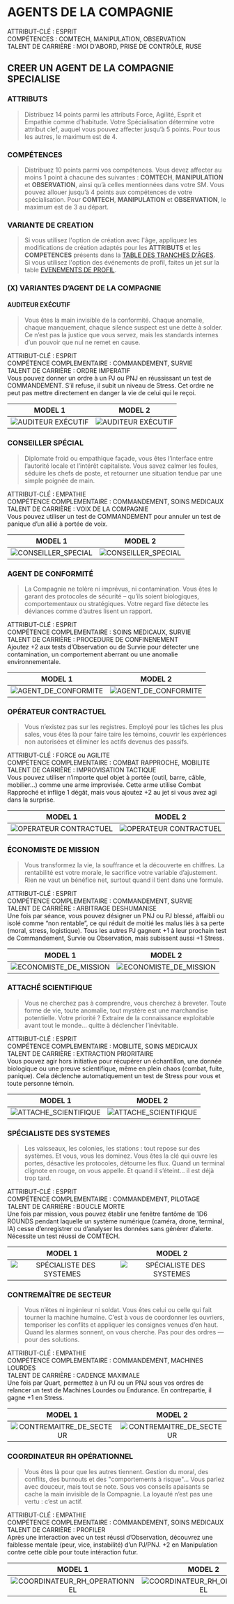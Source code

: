 # AGENTS DE LA COMPAGNIE

ATTRIBUT-CLÉ : ESPRIT\
COMPÉTENCES : COMTECH, MANIPULATION, OBSERVATION\
TALENT DE CARRIÈRE : MOI D'ABORD, PRISE DE CONTRÔLE, RUSE

## CREER UN AGENT DE LA COMPAGNIE SPECIALISE

### ATTRIBUTS

> Distribuez 14 points parmi les attributs Force, Agilité, Esprit et Empathie comme d’habitude. Votre Spécialisation détermine votre attribut clef, auquel vous pouvez affecter jusqu’à 5 points. Pour tous les autres, le maximum est de 4.

### COMPÉTENCES

> Distribuez 10 points parmi vos compétences. Vous devez affecter au moins 1 point à chacune des suivantes : **COMTECH**, **MANIPULATION** et **OBSERVATION**, ainsi qu’à celles mentionnées dans votre SM. Vous pouvez allouer jusqu’à 4 points aux compétences de votre spécialisation. Pour **COMTECH**, **MANIPULATION** et **OBSERVATION**, le maximum est de 3 au départ.

### VARIANTE DE CREATION

> Si vous utilisez l'option de création avec l'âge, appliquez les modifications de création adaptés pour les **ATTRIBUTS** et les **COMPETENCES** présents dans la [TABLE DES TRANCHES D'ÂGES](https://github.com/ChrisLex-Freelance/Alien_IAJDRPGAI/tree/main?tab=readme-ov-file#table-des-tranches-d%C3%A2ges).\
> Si vous utilisez l'option des événements de profil, faites un jet sur la table [EVENEMENTS DE PROFIL](https://github.com/ChrisLex-Freelance/Alien_IAJDRPGAI/tree/main?tab=readme-ov-file#agent-de-la-compagnie).

### (X) VARIANTES D’AGENT DE LA COMPAGNIE

#### AUDITEUR EXÉCUTIF

> Vous êtes la main invisible de la conformité. Chaque anomalie, chaque manquement, chaque silence suspect est une dette à solder. Ce n’est pas la justice que vous servez, mais les standards internes d’un pouvoir que nul ne remet en cause.

ATTRIBUT-CLÉ : ESPRIT\
COMPÉTENCE COMPLEMENTAIRE : COMMANDEMENT, SURVIE\
TALENT DE CARRIÈRE : ORDRE IMPERATIF\
Vous pouvez donner un ordre à un PJ ou PNJ en réussissant un test de COMMANDEMENT. S’il refuse, il subit un niveau de Stress. Cet ordre ne peut pas mettre directement en danger la vie de celui qui le reçoi.

| MODEL 1            | MODEL 2            |
|:------------------:|:------------------:|
| ![AUDITEUR EXÉCUTIF](https://github.com/ChrisLex-Freelance/Alien_IAJDRPGAI/blob/main/AUDITEUR_EXECUTIF_1.png) | ![AUDITEUR EXÉCUTIF](https://github.com/ChrisLex-Freelance/Alien_IAJDRPGAI/blob/main/AUDITEUR_EXECUTIF_2.png) |

### CONSEILLER SPÉCIAL

> Diplomate froid ou empathique façade, vous êtes l’interface entre l’autorité locale et l’intérêt capitaliste. Vous savez calmer les foules, séduire les chefs de poste, et retourner une situation tendue par une simple poignée de main.

ATTRIBUT-CLÉ : EMPATHIE\
COMPÉTENCE COMPLEMENTAIRE : COMMANDEMENT, SOINS MEDICAUX\
TALENT DE CARRIÈRE : VOIX DE LA COMPAGNIE\
Vous pouvez utiliser un test de COMMANDEMENT pour annuler un test de panique d’un allié à portée de voix.

| MODEL 1            | MODEL 2            |
|:------------------:|:------------------:|
| ![CONSEILLER_SPECIAL]() | ![CONSEILLER_SPECIAL]() |

### AGENT DE CONFORMITÉ

> La Compagnie ne tolère ni imprévus, ni contamination. Vous êtes le garant des protocoles de sécurité – qu’ils soient biologiques, comportementaux ou stratégiques. Votre regard fixe détecte les déviances comme d’autres lisent un rapport.

ATTRIBUT-CLÉ : ESPRIT\
COMPÉTENCE COMPLEMENTAIRE : SOINS MEDICAUX, SURVIE\
TALENT DE CARRIÈRE : PROCEDURE DE CONFINENEMENT\
Ajoutez +2 aux tests d’Observation ou de Survie pour détecter une contamination, un comportement aberrant ou une anomalie environnementale.

| MODEL 1            | MODEL 2            |
|:------------------:|:------------------:|
| ![AGENT_DE_CONFORMITE](https://github.com/ChrisLex-Freelance/Alien_IAJDRPGAI/blob/main/AGENT_DE_CONFORMITE_1.png) | ![AGENT_DE_CONFORMITE](https://github.com/ChrisLex-Freelance/Alien_IAJDRPGAI/blob/main/AGENT_DE_CONFORMITE_2.png) |

### OPÉRATEUR CONTRACTUEL

> Vous n’existez pas sur les registres. Employé pour les tâches les plus sales, vous êtes là pour faire taire les témoins, couvrir les expériences non autorisées et éliminer les actifs devenus des passifs.

ATTRIBUT-CLÉ : FORCE ou AGILITE\
COMPÉTENCE COMPLEMENTAIRE : COMBAT RAPPROCHE, MOBILITE\
TALENT DE CARRIÈRE : IMPROVISATION TACTIQUE\
Vous pouvez utiliser n’importe quel objet à portée (outil, barre, câble, mobilier…) comme une arme improvisée. Cette arme utilise Combat Rapproché et inflige 1 dégât, mais vous ajoutez +2 au jet si vous avez agi dans la surprise.

| MODEL 1            | MODEL 2            |
|:------------------:|:------------------:|
| ![OPERATEUR CONTRACTUEL](https://github.com/ChrisLex-Freelance/Alien_IAJDRPGAI/blob/main/OPERATEUR_CONTRACTUEL_1.png) | ![OPERATEUR CONTRACTUEL](https://github.com/ChrisLex-Freelance/Alien_IAJDRPGAI/blob/main/OPERATEUR_CONTRACTUEL_2.png) |

### ÉCONOMISTE DE MISSION

> Vous transformez la vie, la souffrance et la découverte en chiffres. La rentabilité est votre morale, le sacrifice votre variable d’ajustement. Rien ne vaut un bénéfice net, surtout quand il tient dans une formule.

ATTRIBUT-CLÉ : ESPRIT\
COMPÉTENCE COMPLEMENTAIRE : COMMANDEMENT, SURVIE\
TALENT DE CARRIÈRE : ARBITRAGE DESHUMANISE\
Une fois par séance, vous pouvez désigner un PNJ ou PJ blessé, affaibli ou isolé comme “non rentable”, ce qui réduit de moitié les malus liés à sa perte (moral, stress, logistique). Tous les autres PJ gagnent +1 à leur prochain test de Commandement, Survie ou Observation, mais subissent aussi +1 Stress.

| MODEL 1            | MODEL 2            |
|:------------------:|:------------------:|
| ![ECONOMISTE_DE_MISSION](https://github.com/ChrisLex-Freelance/Alien_IAJDRPGAI/blob/main/ECONOMISTE_DE_MISSION_1.png) | ![ECONOMISTE_DE_MISSION](https://github.com/ChrisLex-Freelance/Alien_IAJDRPGAI/blob/main/ECONOMISTE_DE_MISSION_2.png) |

### ATTACHÉ SCIENTIFIQUE

> Vous ne cherchez pas à comprendre, vous cherchez à breveter. Toute forme de vie, toute anomalie, tout mystère est une marchandise potentielle. Votre priorité ? Extraire de la connaissance exploitable avant tout le monde… quitte à déclencher l’inévitable.

ATTRIBUT-CLÉ : ESPRIT\
COMPÉTENCE COMPLEMENTAIRE : MOBILITE, SOINS MEDICAUX\
TALENT DE CARRIÈRE : EXTRACTION PRIORITAIRE\
Vous pouvez agir hors initiative pour récupérer un échantillon, une donnée biologique ou une preuve scientifique, même en plein chaos (combat, fuite, panique). Cela déclenche automatiquement un test de Stress pour vous et toute personne témoin.

| MODEL 1            | MODEL 2            |
|:------------------:|:------------------:|
| ![ATTACHE_SCIENTIFIQUE](https://github.com/ChrisLex-Freelance/Alien_IAJDRPGAI/blob/main/ATTACHE_SCIENTIFIQUE_1.png) | ![ATTACHE_SCIENTIFIQUE](https://github.com/ChrisLex-Freelance/Alien_IAJDRPGAI/blob/main/ATTACHE_SCIENTIFIQUE_2.png) |

### SPÉCIALISTE DES SYSTEMES

> Les vaisseaux, les colonies, les stations : tout repose sur des systèmes. Et vous, vous les dominez. Vous êtes la clé qui ouvre les portes, désactive les protocoles, détourne les flux. Quand un terminal clignote en rouge, on vous appelle. Et quand il s’éteint… il est déjà trop tard.

ATTRIBUT-CLÉ : ESPRIT\
COMPÉTENCE COMPLEMENTAIRE : COMMANDEMENT, PILOTAGE\
TALENT DE CARRIÈRE : BOUCLE MORTE\
Une fois par mission, vous pouvez établir une fenêtre fantôme de 1D6 ROUNDS pendant laquelle un système numérique (caméra, drone, terminal, IA) cesse d’enregistrer ou d’analyser les données sans générer d’alerte. Nécessite un test réussi de COMTECH.

| MODEL 1            | MODEL 2            |
|:------------------:|:------------------:|
| ![SPÉCIALISTE DES SYSTEMES](https://github.com/ChrisLex-Freelance/Alien_IAJDRPGAI/blob/main/SPECIALISTE_DES_SYSTEMES_1.png) | ![SPÉCIALISTE DES SYSTEMES](https://github.com/ChrisLex-Freelance/Alien_IAJDRPGAI/blob/main/SPECIALISTE_DES_SYSTEMES_2.png) |

### CONTREMAÎTRE DE SECTEUR

> Vous n’êtes ni ingénieur ni soldat. Vous êtes celui ou celle qui fait tourner la machine humaine. C’est à vous de coordonner les ouvriers, temporiser les conflits et appliquer les consignes venues d’en haut. Quand les alarmes sonnent, on vous cherche. Pas pour des ordres — pour des solutions.

ATTRIBUT-CLÉ : EMPATHIE\
COMPÉTENCE COMPLEMENTAIRE : COMMANDEMENT, MACHINES LOURDES\
TALENT DE CARRIÈRE : CADENCE MAXIMALE\
Une fois par Quart, permettez à un PJ ou un PNJ sous vos ordres de relancer un test de Machines Lourdes ou Endurance. En contrepartie, il gagne +1 en Stress.

| MODEL 1            | MODEL 2            |
|:------------------:|:------------------:|
| ![CONTREMAITRE_DE_SECTEUR](https://github.com/ChrisLex-Freelance/Alien_IAJDRPGAI/blob/main/CONTREMAITRE_DE_SECTEUR_1.png) | ![CONTREMAITRE_DE_SECTEUR](https://github.com/ChrisLex-Freelance/Alien_IAJDRPGAI/blob/main/CONTREMAITRE_DE_SECTEUR_2.png) |

### COORDINATEUR RH OPÉRATIONNEL

> Vous êtes là pour que les autres tiennent. Gestion du moral, des conflits, des burnouts et des "comportements à risque"… Vous parlez avec douceur, mais tout se note. Sous vos conseils apaisants se cache la main invisible de la Compagnie. La loyauté n’est pas une vertu : c’est un actif.

ATTRIBUT-CLÉ : EMPATHIE\
COMPÉTENCE COMPLEMENTAIRE : COMMANDEMENT, SOINS MEDICAUX\
TALENT DE CARRIÈRE : PROFILER\
Après une interaction avec un test réussi d’Observation, découvrez une faiblesse mentale (peur, vice, instabilité) d’un PJ/PNJ. +2 en Manipulation contre cette cible pour toute intéraction futur.

| MODEL 1            | MODEL 2            |
|:------------------:|:------------------:|
| ![COORDINATEUR_RH_OPERATIONNEL](https://github.com/ChrisLex-Freelance/Alien_IAJDRPGAI/blob/main/COORDINATEUR_RH_OPERATIONNEL_1.png) | ![COORDINATEUR_RH_OPERATIONNEL](https://github.com/ChrisLex-Freelance/Alien_IAJDRPGAI/blob/main/COORDINATEUR_RH_OPERATIONNEL_2.png) |
